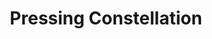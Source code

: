 ---
title: "Pressing Constellation"
url: /saint-germain-en-laye/pressing-constellation/
shop: blanchisserie
---